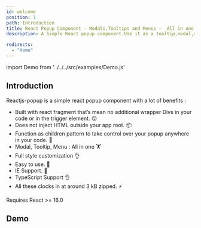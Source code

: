 ```yaml
---
id: welcome
position: 1
path: Introduction
title: React Popup Component - Modals,Tooltips and Menus —  All in one
description: A Simple React popup component.Use it as a tooltip,modal,sub-menu and match more ...

redirects:
  - "Home"
---
```


import Demo from '../../../src/examples/Demo.js'

## Introduction

Reactjs-popup is a simple react popup component with a lot of benefits :

- Built with react fragment that’s mean no additional wrapper Divs in your code or in the trigger element. 😮
- Does not inject HTML outside your app root. 📦
- Function as children pattern to take control over your popup anywhere in your code. 💪
- Modal, Tooltip, Menu : All in one 🏋️
- Full style customization 👌
- Easy to use. 🚀
- IE Support. 🚀
- TypeScript Support 👌
- All these clocks in at around 3 kB zipped. ⚡️

Requires React >= 16.0

## Demo

<Demo />
